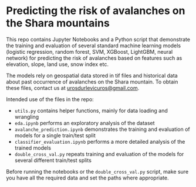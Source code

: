 # Predicting the risk of avalanches on the Shara mountains

This repo contains Jupyter Notebooks and a Python script that demonstrate the training and evaluation of several standard machine learning models (logistic regression, random forest, SVM, XGBoost, LightGBM, neural network) for predicting the risk of avalanches based on features such as elevation, slope, land use, snow index etc.

The models rely on geospatial data stored in tif files and historical data about past occurrence of avalanches on the Shara mountain. To obtain these files, contact us at urosdurlevicuros@gmail.com.

Intended use of the files in the repo:

* `utils.py` contains helper functions, mainly for data loading and wrangling
* `eda.ipynb` performs an exploratory analysis of the dataset
* `avalanche_prediction.ipynb` demonstrates the training and evaluation of models for a single train/test split
* `classifier_evaluation.ipynb` performs a more detailed analysis of the trained models
* `double_cross_val.py` repeats training and evaluation of the models for several different train/test splits

Before running the notebooks or the `double_cross_val.py` script, make sure you have all the required data and set the paths where appropriate.
